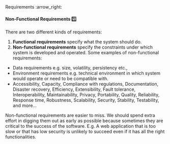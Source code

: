 <link rel="stylesheet" href="{{baseUrl}}/css/textbook.css">

<div class="website-content">

<div id="path">Requirements :arrow_right: </div>

<div id="title">

#### Non-Functional Requirements :one:

</div>

<div id="body">

There are two different kinds of requirements:  

1. **Functional requirements** specify what the system should do.
2. **Non-functional requirements** specify the constraints under which system is developed and operated. Some examples of non-functional requirements:
  * Data requirements e.g. size, volatility, persistency etc.,
  * Environment requirements e.g. technical environment in which system would operate or need to be compatible with.
  * Accessibility, Capacity, Compliance with regulations, Documentation, Disaster recovery, Efficiency, Extensibility, Fault tolerance, Interoperability, Maintainability, Privacy, Portability, Quality, Reliability, Response time, Robustness, Scalability, Security, Stability, Testability, and more…

Non-functional requirements are easier to miss. We should spend extra effort in digging them out as early as possible because sometimes they are critical to the success of the software. E.g. A web application that is too slow or that has low security is unlikely to succeed even if it has all the right functionalities.

</div>

<div id="extras">

<include src="exercises.md" />

<div>

</div>

